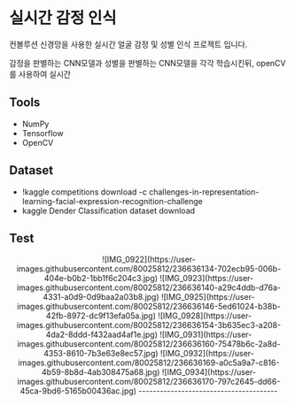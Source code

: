 # 실시간 감정 인식

컨볼루션 신경망을 사용한 실시간 얼굴 감정 및 성별 인식 프로젝트 입니다.

감정을 판별하는 CNN모델과 성별을 판별하는 CNN모델을 각각 학습시킨뒤, openCV를 사용하여 실시간  

## Tools

- NumPy
- Tensorflow
- OpenCV

## Dataset

   - !kaggle competitions download -c challenges-in-representation-learning-facial-expression-recognition-challenge
   - kaggle Dender Classification dataset download

## Test
<p align="center">
![IMG_0922](https://user-images.githubusercontent.com/80025812/236636134-702ecb95-006b-404e-b0b2-1bb1f6c204c3.jpg)         ![IMG_0923](https://user-images.githubusercontent.com/80025812/236636140-a29c4ddb-d76a-4331-a0d9-0d9baa2a03b8.jpg)         ![IMG_0925](https://user-images.githubusercontent.com/80025812/236636146-5ed61024-b38b-42fb-8972-dc9f13efa05a.jpg)         ![IMG_0928](https://user-images.githubusercontent.com/80025812/236636154-3b635ec3-a208-4da2-8ddd-f432aad4af1e.jpg)         ![IMG_0931](https://user-images.githubusercontent.com/80025812/236636160-75478b6c-2a8d-4353-8610-7b3e63e8ec57.jpg)         ![IMG_0932](https://user-images.githubusercontent.com/80025812/236636169-a0c5a9a7-c816-4b59-8b8d-4ab308475a68.jpg)         ![IMG_0934](https://user-images.githubusercontent.com/80025812/236636170-797c2645-dd66-45ca-9bd6-5165b00436ac.jpg)
---------------------------------------
